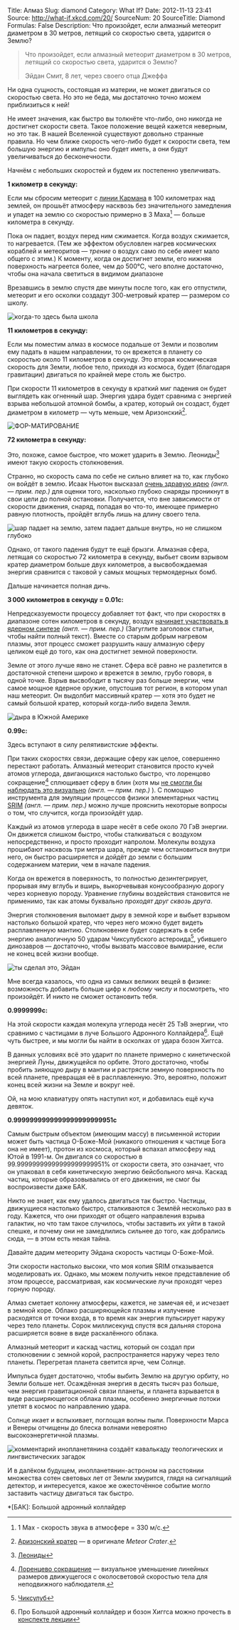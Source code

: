 Title: Алмаз
Slug: diamond
Category: What If?
Date: 2012-11-13 23:41
Source: http://what-if.xkcd.com/20/
SourceNum: 20
SourceTitle: Diamond
Formulas: False
Description: Что произойдет, если алмазный метеорит диаметром в 30 метров, летящий со скоростью света, ударится о Землю?

> Что произойдет, если алмазный метеорит диаметром в 30 метров, летящий со скоростью света, ударится о Землю?
>
> Эйдан Смит, 8 лет, через своего отца Джеффа

Ни одна сущность, состоящая из материи, не может двигаться со скоростью света. Но это не беда, мы достаточно точно можем приблизиться к ней!

Не имеет значения, как быстро вы толкнёте что-либо, оно никогда не достигнет скорости света. Такое положение вещей кажется неверным, но это так. В нашей Вселенной существуют довольно странные правила. Но чем ближе скорость чего-либо будет к скорости света, тем большую энергию и импульс оно будет иметь, а они будут увеличиваться до бесконечности.

Начнём с небольших скоростей и будем их постепенно увеличивать.

**1 километр в секунду:**

Если мы сбросим метеорит с [линии Кармана](http://ru.wikipedia.org/wiki/Линия_Кармана) в 100 километрах над землей, он прошьёт атмосферу насквозь без значительного замедления и упадет на землю со скоростью примерно в 3 Маха[^1] — больше километра в секунду.

Пока он падает, воздух перед ним сжимается. Когда воздух сжимается, то нагревается. (Тем же эффектом обусловлен нагрев космических кораблей и метеоритов — _трение_ о воздух само по себе имеет мало общего с этим.) К моменту, когда он достигнет земли, его нижняя поверхность нагреется более, чем до 500℃, чего вполне достаточно, чтобы она начала светиться в видимом диапазоне

Врезавшись в землю спустя две минуты после того, как его отпустили, метеорит и его осколки создадут 300-метровый кратер — размером со школу.

![](/uploads/020-diamond/diamond_1.png "когда-то здесь была школа")

**11 километров в секунду:**

Если мы поместим алмаз в космосе подальше от Земли и позволим ему падать в нашем направлении, то он врежется в планету со скоростью около 11 километров в секунду. Это вторая космическая скорость для Земли, любое тело, приходя из космоса, будет (благодаря гравитации) двигаться по крайней мере столь же быстро.

При скорости 11 километров в секунду в краткий миг падения он будет выглядеть как огненный шар. Энергия удара будет сравнима с энергией взрыва небольшой атомной бомбы, а кратер, который он создаст, будет диаметром в километр — чуть меньше, чем Аризонский[^2].

![](/uploads/020-diamond/diamond_11.png "ФОР-МАТИРОВАНИЕ")

**72 километра в секунду:**


Это, похоже, самое быстрое, что может ударить в Землю. Леониды[^3] имеют такую скорость столкновения.

Странно, но скорость сама по себе не сильно влияет на то, как глубоко он войдёт в землю. Исаак Ньютон высказал [очень здравую идею](http://en.wikipedia.org/wiki/Impact_depth) _(англ. — прим. пер.)_ для оценки того, насколько глубоко снаряды проникнут в свои цели до полной остановки. Получается, что вне зависимости от скорости движения, снаряд, попадая во что-то, имеющее примерно равную плотность, пройдёт вглубь лишь на длину своего тела.

![](/uploads/020-diamond/diamond_momentum.png "шар падает на землю, затем падает дальше внутрь, но не слишком глубоко")

Однако, от такого падения будут те ещё брызги. Алмазная сфера, летящая со скоростью 72 километра в секунду, выбьет своим взрывом кратер диаметром больше двух километров, а высвобождаемая энергия сравнится с таковой у самых мощных термоядерных бомб.

Дальше начинается полная дичь.

**3&thinsp;000 километров в секунду = 0.01c:**

Непредсказуемости процессу добавляет тот факт, что при скоростях в диапазоне сотен километров в секунду, воздух [начинает участвовать в ядерном синтезе](http://www.sciencedirect.com/science/article/pii/0032063389900305) _(англ. — прим. пер.)_ (Загуглите заголовок статьи, чтобы найти полный текст). Вместе со старым добрым нагревом плазмы, этот процесс сможет разрушить нашу алмазную сферу целиком ещё до того, как она достигнет земной поверхности.

Земле от этого лучше явно не станет. Сфера всё равно не разлетится в достаточной степени широко и врежется в землю, грубо говоря, в одной точке. Взрыв высвободит в тысячу раз больше энергии, чем самое мощное ядерное оружие, опустошив тот регион, в котором упал наш метеорит. Он выдолбит массивный кратер — хотя это будет не самый большой кратер, который когда-либо видела Земля.

![](/uploads/020-diamond/diamond_3000.png "дыра в Южной Америке")

**0.99c:**

Здесь вступают в силу релятивистские эффекты.

При таких скоростях связи, держащие сферу как целое, совершенно перестают работать. Алмазный метеорит становится просто кучей атомов углерода, двигающихся настолько быстро, что лоренцово сокращение[^4] сплющивает сферу в блин (хотя мы [не смогли бы наблюдать это визуально](http://www.guspepper.net/electro/Segundo%20semestre/Seminarios/Funez.pdf) _(англ. — прим. пер.)_ ). С помощью инструмента для эмуляции процессов физики элементарных частиц [SRIM](http://www.srim.org/) _(англ. — прим. пер.)_ можно лучше прояснить некоторые вопросы о том, что случится, когда произойдёт удар.

Каждый из атомов углерода в шаре несёт в себе около 70 ГэВ энергии. Он движется слишком быстро, чтобы сталкиваться с воздухом непосредственно, и просто проходит напролом. Молекулы воздуха прошибают насквозь три метра шара, прежде чем остановиться внутри него, он быстро расширяется и дойдёт до земли с большим содержанием материи, чем в начале падения.

Когда он врежется в поверхность, то полностью дезинтегрирует, прорывая яму вглубь и вширь, выкорчевывая конусообразную дорогу через корневую породу. Уравнение глубины воздействия становится не применимо, так как атомы буквально _проходят друг сквозь друга_.

Энергия столкновения выломает дыру в земной коре и выбьет взрывом настолько большой кратер, что через него можно будет видеть расплавленную мантию. Столкновение будет содержать в себе энергию аналогичную 50 ударам Чиксулубского астероида[^5], убившего динозавров — достаточно, чтобы вызвать массовое вымирание, если не конец всей жизни вообще.

![](/uploads/020-diamond/diamond_99.png "ты сделал это, Эйдан")

Мне всегда казалось, что одна из самых великих вещей в физике: возможность добавить больше цифр к _любому числу_ и посмотреть, что произойдёт. И никто не сможет остановить тебя.

**0.9999999c:**

На этой скорости каждая молекула углерода несёт 25 ТэВ энергии, что сравнимо с частицами в луче Большого Адронного Коллайдера[^6]. Ещё чуть быстрее, и мы могли бы найти в осколках от удара бозон Хиггса.

В данных условиях всё это ударит по планете примерно с кинетической энергией Луны, движущейся по орбите. Этого достаточно, чтобы пробить зияющую дыру в мантии и растрясти земную поверхность по всей планете, превращая её в расплавленную. Это, вероятно, положит конец всей жизни на Земле и вокруг неё.

Ой, на мою клавиатуру опять наступил кот, и добавилась ещё куча девяток.

**0.9999999999999999999999951c**

Самым быстрым объектом (имеющим массу) в письменной истории может быть частица О-Боже-Мой (никакого отношения к частице Бога она не имеет), протон из космоса, который вспахал атмосферу над Ютой в 1991-м. Он двигался со скоростью в 99.99999999999999999999951% от скорости света, это означает, что он упаковал в себя кинетическую энергию бейсбольного мяча. Каскад частиц, которые образовывались от его движения, не смог бы воспроизвести даже БАК.

Никто не знает, как ему удалось двигаться так быстро. Частицы, движущиеся настолько быстро, сталкиваются с Землёй несколько раз в году. Кажется, что они приходят от общего направления взрыва галактик, но что там такое случилось, чтобы заставить их уйти в такой спешке, и почему они не замедлились сильнее до того, как добрались сюда, — в этом есть некая тайна.

Давайте дадим метеориту Эйдана скорость частицы О-Боже-Мой.

Эти скорости настолько высоки, что моя копия SRIM отказывается моделировать их. Однако, мы можем получить некое представление об этом процессе, рассматривая, как космические лучи проходят через горную породу.

Алмаз сметает колонну атмосферы, кажется, не замечая её, и исчезает в земной коре. Облако расширяющейся плазмы и излучение расходятся от точки входа, в то время как энергия пульсирует наружу через тело планеты. Сорок миллисекунд спустя вся дальняя сторона расширяется вовне в виде раскалённого облака.

Алмазный метеорит и каскад частиц, который он создал при столкновении с земной корой, распространяется наружу через тело планеты. Перегретая планета светится ярче, чем Солнце.

Импульса будет достаточно, чтобы выбить Землю на другую орбиту, но Земли больше нет. Осаждённая энергия в десять тысяч раз больше, чем энергия гравитационной связи планеты, и планета взрывается в виде расширяющегося облака плазмы, особенно энергичные потоки улетят в космос по направлению удара.

Солнце икает и вспыхивает, поглощая волны пыли. Поверхности Марса и Венеры отчищены до блеска волнами невероятно высокоэнергетичной плазмы.

![](/uploads/020-diamond/diamond_alien.png "комментарий инопланетянина создаёт кавалькаду теологических и лингвистических загадок")

И в далёком будущем, инопланетянин-астроном на расстоянии множества сотен световых лет от Земли хмурится, глядя на сигналящий детектор, и интересуется, какое же ожесточённое событие могло заставить частицу двигаться так быстро.

*[БАК]: Большой адронный коллайдер

[^1]: 1 Мах - скорость звука в атмосфере = 330 м/с.
[^2]: [Аризонский кратер](http://ru.wikipedia.org/wiki/Аризонский_кратер) — в оригинале _Meteor Crater_.
[^3]: [Леониды](http://ru.wikipedia.org/wiki/Леониды)
[^4]: [Лоренцево сокращение](http://ru.wikipedia.org/wiki/Лоренцево_сокращение) — визуальное уменьшение линейных размеров движущегося с околосветовой скоростью тела для неподвижного наблюдателя.
[^5]: [Чиксулуб](http://ru.wikipedia.org/wiki/Чиксулуб)
[^6]: Про Большой адронный коллайдер и бозон Хиггса можно прочесть в [конспекте лекции](http://polit.ru/article/2012/10/22/semikhatov/)
